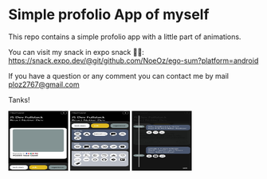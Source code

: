 # Simple profolio App of myself
This repo contains a simple profolio app with a little part of animations.

You can visit my snack in expo snack 😶‍🌫️: https://snack.expo.dev/@git/github.com/NoeOz/ego-sum?platform=android

If you have a question or any comment you can contact me by mail ploz2767@gmail.com

Tanks!

<div>
  <img src="https://github.com/NoeOz/ego-sum/blob/master/src/assets/previewApp/profolio_1.jpg" width="120" height="120"/>
  <img src="https://github.com/NoeOz/ego-sum/blob/master/src/assets/previewApp/profolio_2.jpg" width="120" height="120"/>
  <img src="https://github.com/NoeOz/ego-sum/blob/master/src/assets/previewApp/profolio_3.jpg" width="120" height="120"/>
</div>
